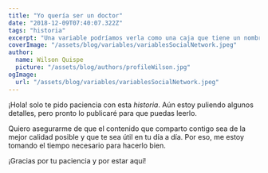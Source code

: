 ```yaml
---
title: "Yo quería ser un doctor"
date: "2018-12-09T07:40:07.322Z"
tags: "historia"
excerpt: "Una variable podríamos verla como una caja que tiene un nombre y a la cual se le puede introducir (asignar) un valor en un momento dado, y en cualquier otro momento, podemos utilizar (leer) dicho valor y el valor de la variable podrá cambiar."
coverImage: "/assets/blog/variables/variablesSocialNetwork.jpeg"
author:
  name: Wilson Quispe
  picture: "/assets/blog/authors/profileWilson.jpg"
ogImage:
  url: "/assets/blog/variables/variablesSocialNetwork.jpeg"
---
```


¡Hola! solo te pido paciencia con esta _historia_. Aún estoy puliendo algunos detalles, pero pronto lo publicaré para que puedas leerlo.

Quiero asegurarme de que el contenido que comparto contigo sea de la mejor calidad posible y que te sea útil en tu día a día. Por eso, me estoy tomando el tiempo necesario para hacerlo bien.

¡Gracias por tu paciencia y por estar aquí!
